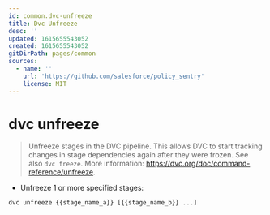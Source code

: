 ```yaml
---
id: common.dvc-unfreeze
title: Dvc Unfreeze
desc: ''
updated: 1615655543052
created: 1615655543052
gitDirPath: pages/common
sources:
  - name: ''
    url: 'https://github.com/salesforce/policy_sentry'
    license: MIT
---
```

# dvc unfreeze

> Unfreeze stages in the DVC pipeline.
> This allows DVC to start tracking changes in stage dependencies again after they were frozen.
> See also `dvc freeze`.
> More information: <https://dvc.org/doc/command-reference/unfreeze>.

- Unfreeze 1 or more specified stages:

`dvc unfreeze {{stage_name_a}} [{{stage_name_b}} ...]`


